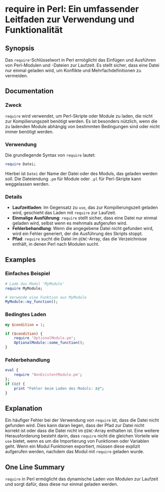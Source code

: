 <!--
Meta Description: # require in Perl: Ein umfassender Leitfaden zur Verwendung und Funktionalität ## Synopsis Das `require`-Schlüsselwort in Perl ermöglicht das Einfügen...
Meta Keywords: require, die, perl, datei, das
-->

# require in Perl: Ein umfassender Leitfaden zur Verwendung und Funktionalität

## Synopsis
Das `require`-Schlüsselwort in Perl ermöglicht das Einfügen und Ausführen von Perl-Modulen und -Dateien zur Laufzeit. Es stellt sicher, dass eine Datei nur einmal geladen wird, um Konflikte und Mehrfachdefinitionen zu vermeiden.

## Documentation
### Zweck
`require` wird verwendet, um Perl-Skripte oder Module zu laden, die nicht zur Kompilierungszeit benötigt werden. Es ist besonders nützlich, wenn die zu ladenden Module abhängig von bestimmten Bedingungen sind oder nicht immer benötigt werden.

### Verwendung
Die grundlegende Syntax von `require` lautet:

```perl
require Datei;
```

Hierbei ist `Datei` der Name der Datei oder des Moduls, das geladen werden soll. Die Dateiendung `.pm` für Module oder `.pl` für Perl-Skripte kann weggelassen werden.

### Details
- **Laufzeitladen**: Im Gegensatz zu `use`, das zur Kompilierungszeit geladen wird, geschieht das Laden mit `require` zur Laufzeit.
- **Einmalige Ausführung**: `require` stellt sicher, dass eine Datei nur einmal geladen wird, selbst wenn es mehrmals aufgerufen wird.
- **Fehlerbehandlung**: Wenn die angegebene Datei nicht gefunden wird, wird ein Fehler generiert, der die Ausführung des Skripts stoppt.
- **Pfad**: `require` sucht die Datei im `@INC`-Array, das die Verzeichnisse enthält, in denen Perl nach Modulen sucht.

## Examples
### Einfaches Beispiel
```perl
# Lade das Modul 'MyModule'
require MyModule;

# Verwende eine Funktion aus MyModule
MyModule::my_function();
```

### Bedingtes Laden
```perl
my $condition = 1;

if ($condition) {
    require 'OptionalModule.pm';
    OptionalModule::some_function();
}
```

### Fehlerbehandlung
```perl
eval {
    require 'NonExistentModule.pm';
};
if ($@) {
    print "Fehler beim Laden des Moduls: $@";
}
```

## Explanation
Ein häufiger Fehler bei der Verwendung von `require` ist, dass die Datei nicht gefunden wird. Dies kann daran liegen, dass der Pfad zur Datei nicht korrekt ist oder dass die Datei nicht im `@INC`-Array enthalten ist. Eine weitere Herausforderung besteht darin, dass `require` nicht die gleichen Vorteile wie `use` bietet, wenn es um die Importierung von Funktionen oder Variablen geht. Wenn ein Modul Funktionen exportiert, müssen diese explizit aufgerufen werden, nachdem das Modul mit `require` geladen wurde.

## One Line Summary
`require` in Perl ermöglicht das dynamische Laden von Modulen zur Laufzeit und sorgt dafür, dass diese nur einmal geladen werden.